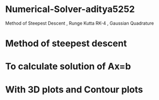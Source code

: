 # Numerical-Solver-aditya5252
Method of Steepest Descent , Runge Kutta RK-4 , Gaussian Quadrature

# Method of steepest descent 
# To calculate solution of Ax=b
# With 3D plots and Contour plots 

